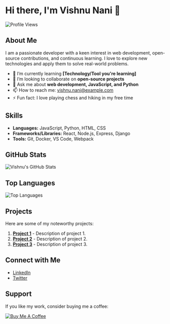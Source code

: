 # Hi there, I'm Vishnu Nani 👋

![Profile Views](https://komarev.com/ghpvc/?username=vishnunaniinfo&color=blue)

## About Me

I am a passionate developer with a keen interest in web development, open-source contributions, and continuous learning. I love to explore new technologies and apply them to solve real-world problems.

- 🌱 I’m currently learning **[Technology/Tool you're learning]**
- 👯 I’m looking to collaborate on **open-source projects**
- 💬 Ask me about **web development, JavaScript, and Python**
- 📫 How to reach me: [vishnu.nani@example.com](mailto:vishnu.nani@example.com)
- ⚡ Fun fact: I love playing chess and hiking in my free time

## Skills

- **Languages:** JavaScript, Python, HTML, CSS
- **Frameworks/Libraries:** React, Node.js, Express, Django
- **Tools:** Git, Docker, VS Code, Webpack

## GitHub Stats

![Vishnu's GitHub Stats](https://github-readme-stats.vercel.app/api?username=vishnunaniinfo&show_icons=true&theme=radical)

## Top Languages

![Top Languages](https://github-readme-stats.vercel.app/api/top-langs/?username=vishnunaniinfo&layout=compact&theme=radical)

## Projects

Here are some of my noteworthy projects:

1. **[Project 1](https://github.com/vishnunaniinfo/project1)** - Description of project 1.
2. **[Project 2](https://github.com/vishnunaniinfo/project2)** - Description of project 2.
3. **[Project 3](https://github.com/vishnunaniinfo/project3)** - Description of project 3.

## Connect with Me

- [LinkedIn](https://www.linkedin.com/in/vishnunaniinfo/)
- [Twitter](https://twitter.com/vishnunaniinfo)

## Support

If you like my work, consider buying me a coffee:

[![Buy Me A Coffee](https://img.shields.io/badge/-Buy%20Me%20A%20Coffee-orange?style=flat-square&logo=buy-me-a-coffee&logoColor=white&link=https://www.buymeacoffee.com/vishnunaniinfo)](https://www.buymeacoffee.com/vishnunaniinfo)
